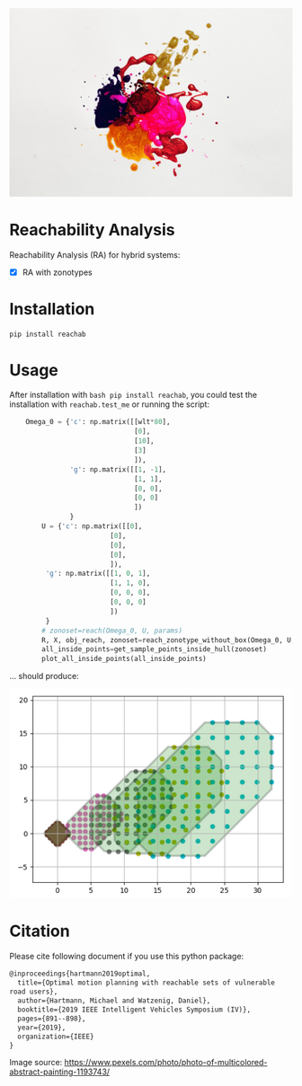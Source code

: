![](/images/pexels-free-creative-stuff-1193743.jpg)


# Reachability Analysis
Reachability Analysis (RA) for hybrid systems:

- [x] RA with zonotypes

# Installation
```bash
pip install reachab
```

# Usage

After installation with ```bash pip install reachab```, you could test the installation with ```reachab.test_me``` 
or running the script:

[comment]: <> (```python)

[comment]: <> (    parser = argparse.ArgumentParser&#40;&#41;)

[comment]: <> (    parser.add_argument&#40;'--box_function', '-box', type=str, help='choices: without_box, with_box',)

[comment]: <> (                        default='without_box', required=False&#41;)

[comment]: <> (    parser.add_argument&#40;'--visualization', '-vis', type=str, help='y, n',)

[comment]: <> (                        default='y', required=False&#41;)

[comment]: <> (    parser.add_argument&#40;'--time_horizon', '-T', type=float, help='value like: T=2.2', default=2.2, required=False&#41;)

[comment]: <> (    parser.add_argument&#40;'--steps', '-N', type=int, help='value like N=4', default=6, required=False&#41;)

[comment]: <> (    parser.add_argument&#40;'--debug', '-deb', type=str, help='&#40;y,n&#41;', default='n', required=False&#41;)

[comment]: <> (    parser.add_argument&#40;'--window_x', '-wix', type=int, help='windowsize in x-direction for savgol_filter', default=101, required=False&#41;)

[comment]: <> (    parser.add_argument&#40;'--window_y', '-wiy', type=int, help='windowsize in y-direction for savgol_filter', default=101, required=False&#41;)

[comment]: <> (    parser.add_argument&#40;'--poly_x', '-pox', type=int, help='polygon order in x-direction for savgol_filter', default=2, required=False&#41;)

[comment]: <> (    parser.add_argument&#40;'--poly_y', '-poy', type=int, help='polygon order in y-direction for savgol_filter', default=2, required=False&#41;)

[comment]: <> (    parser.add_argument&#40;'--program', '-pro', type=str, help='a&#41; only_reachability', default='only_reachability', required=False&#41;)

[comment]: <> (    args = parser.parse_args&#40;&#41;)

[comment]: <> (    params = vars&#40;args&#41;)

[comment]: <> (    params['PROJECT_ROOT']=definitions.get_project_root&#40;&#41;)

[comment]: <> (    if &#40;params['debug'] == 'y'&#41;:)

[comment]: <> (        logging.basicConfig&#40;format='%&#40;levelname&#41;s:%&#40;message&#41;s', level=logging.DEBUG&#41;)

[comment]: <> (    only_reachability&#40;params&#41;)

[comment]: <> (```)

```python
    Omega_0 = {'c': np.matrix([[wlt*80],
                               [0],
                               [10],
                               [3]
                               ]),
               'g': np.matrix([[1, -1],
                               [1, 1],
                               [0, 0],
                               [0, 0]
                               ])
               }
        U = {'c': np.matrix([[0],
                         [0],
                         [0],
                         [0],
                         ]),
         'g': np.matrix([[1, 0, 1],
                         [1, 1, 0],
                         [0, 0, 0],
                         [0, 0, 0]
                         ])
         }
        # zonoset=reach(Omega_0, U, params)
        R, X, obj_reach, zonoset=reach_zonotype_without_box(Omega_0, U, **{"time_horizon": 2.2, "steps": 4, "visualization": "y", "face_color": "green"})
        all_inside_points=get_sample_points_inside_hull(zonoset)
        plot_all_inside_points(all_inside_points)
```

... should produce:

![](/images/reachab.png)


# Citation

Please cite following document if you use this python package:
```
@inproceedings{hartmann2019optimal,
  title={Optimal motion planning with reachable sets of vulnerable road users},
  author={Hartmann, Michael and Watzenig, Daniel},
  booktitle={2019 IEEE Intelligent Vehicles Symposium (IV)},
  pages={891--898},
  year={2019},
  organization={IEEE}
}
```


Image source: https://www.pexels.com/photo/photo-of-multicolored-abstract-painting-1193743/